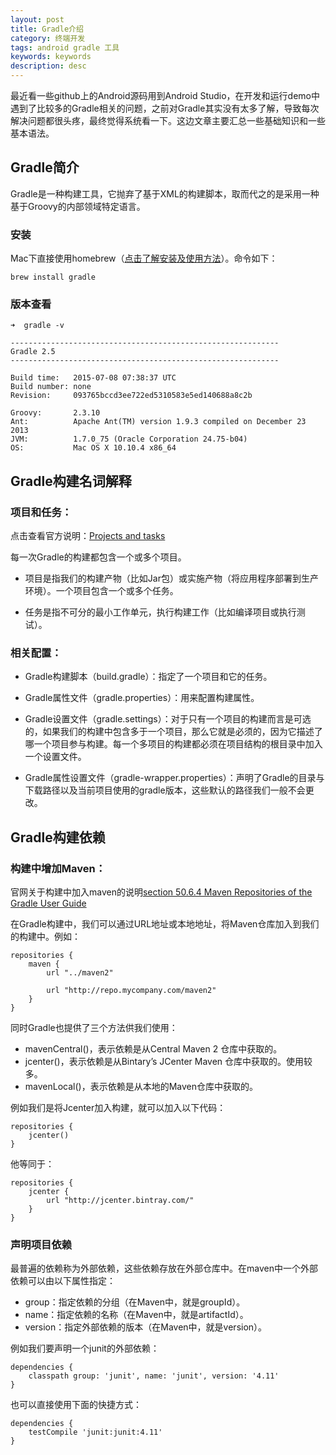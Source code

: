```yaml
---
layout: post
title: Gradle介绍
category: 终端开发
tags: android gradle 工具
keywords: keywords
description: desc
---
```


最近看一些github上的Android源码用到Android Studio，在开发和运行demo中遇到了比较多的Gradle相关的问题，之前对Gradle其实没有太多了解，导致每次解决问题都很头疼，最终觉得系统看一下。这边文章主要汇总一些基础知识和一些基本语法。

## Gradle简介

Gradle是一种构建工具，它抛弃了基于XML的构建脚本，取而代之的是采用一种基于Groovy的内部领域特定语言。

### 安装

Mac下直接使用homebrew（[点击了解安装及使用方法](http://blog.bihe0832.com/Homebrew.html)）。命令如下：

	brew install gradle

### 版本查看

		
	➜  gradle -v

	------------------------------------------------------------
	Gradle 2.5
	------------------------------------------------------------

	Build time:   2015-07-08 07:38:37 UTC
	Build number: none
	Revision:     093765bccd3ee722ed5310583e5ed140688a8c2b

	Groovy:       2.3.10
	Ant:          Apache Ant(TM) version 1.9.3 compiled on December 23 2013
	JVM:          1.7.0_75 (Oracle Corporation 24.75-b04)
	OS:           Mac OS X 10.10.4 x86_64
	

## Gradle构建名词解释

### 项目和任务：

点击查看官方说明：[Projects and tasks](https://docs.gradle.org/current/userguide/tutorial_using_tasks.html)

每一次Gradle的构建都包含一个或多个项目。

- 项目是指我们的构建产物（比如Jar包）或实施产物（将应用程序部署到生产环境）。一个项目包含一个或多个任务。

- 任务是指不可分的最小工作单元，执行构建工作（比如编译项目或执行测试）。

### 相关配置：


- Gradle构建脚本（build.gradle）：指定了一个项目和它的任务。

- Gradle属性文件（gradle.properties）：用来配置构建属性。

- Gradle设置文件（gradle.settings）：对于只有一个项目的构建而言是可选的，如果我们的构建中包含多于一个项目，那么它就是必须的，因为它描述了哪一个项目参与构建。每一个多项目的构建都必须在项目结构的根目录中加入一个设置文件。

- Gradle属性设置文件（gradle-wrapper.properties）：声明了Gradle的目录与下载路径以及当前项目使用的gradle版本，这些默认的路径我们一般不会更改。

## Gradle构建依赖

### 构建中增加Maven：

官网关于构建中加入maven的说明[section 50.6.4 Maven Repositories of the Gradle User Guide](https://docs.gradle.org/current/userguide/dependency_management.html#sub:maven_repo)

在Gradle构建中，我们可以通过URL地址或本地地址，将Maven仓库加入到我们的构建中。例如：

	repositories {
    	maven {       
        	url "../maven2"
        	
        	url "http://repo.mycompany.com/maven2"
    	}
	}

同时Gradle也提供了三个方法供我们使用：

- mavenCentral()，表示依赖是从Central Maven 2 仓库中获取的。
- jcenter()，表示依赖是从Bintary’s JCenter Maven 仓库中获取的。使用较多。
- mavenLocal()，表示依赖是从本地的Maven仓库中获取的。

例如我们是将Jcenter加入构建，就可以加入以下代码：

	repositories {
    	jcenter()
	}
他等同于：

	repositories {
    	jcenter {
       		url "http://jcenter.bintray.com/"
    	}
	}
	
### 声明项目依赖

最普遍的依赖称为外部依赖，这些依赖存放在外部仓库中。在maven中一个外部依赖可以由以下属性指定：

- group：指定依赖的分组（在Maven中，就是groupId）。
- name：指定依赖的名称（在Maven中，就是artifactId）。
- version：指定外部依赖的版本（在Maven中，就是version）。

例如我们要声明一个junit的外部依赖：

	dependencies {
    	classpath group: 'junit', name: 'junit', version: '4.11'
	}

也可以直接使用下面的快捷方式：
 	
 	dependencies {
        testCompile 'junit:junit:4.11'
    }
    
 